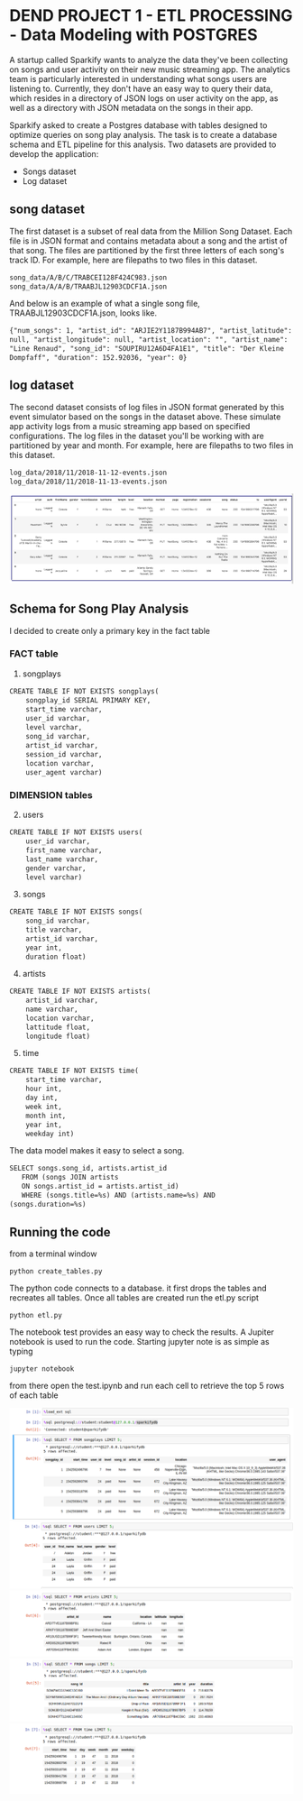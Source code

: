 # DEND PROJECT 1 - ETL PROCESSING - Data Modeling with POSTGRES
A startup called Sparkify wants to analyze the data they've been collecting on songs and user activity on their new music streaming app. The analytics team is particularly interested in understanding what songs users are listening to. Currently, they don't have an easy way to query their data, which resides in a directory of JSON logs on user activity on the app, as well as a directory with JSON metadata on the songs in their app.

Sparkify asked to create a Postgres database with tables designed to optimize queries on song play analysis. The task is to create a database schema and ETL pipeline for this analysis. Two datasets are provided to develop the application:
* Songs dataset
* Log dataset

## song dataset
The first dataset is a subset of real data from the Million Song Dataset. Each file is in JSON format and contains metadata about a song and the artist of that song. The files are partitioned by the first three letters of each song's track ID. For example, here are filepaths to two files in this dataset.

```
song_data/A/B/C/TRABCEI128F424C983.json
song_data/A/A/B/TRAABJL12903CDCF1A.json
```
And below is an example of what a single song file, TRAABJL12903CDCF1A.json, looks like.
```
{"num_songs": 1, "artist_id": "ARJIE2Y1187B994AB7", "artist_latitude": null, "artist_longitude": null, "artist_location": "", "artist_name": "Line Renaud", "song_id": "SOUPIRU12A6D4FA1E1", "title": "Der Kleine Dompfaff", "duration": 152.92036, "year": 0}
```

## log dataset
The second dataset consists of log files in JSON format generated by this event simulator based on the songs in the dataset above. These simulate app activity logs from a music streaming app based on specified configurations.
The log files in the dataset you'll be working with are partitioned by year and month. For example, here are filepaths to two files in this dataset.

```
log_data/2018/11/2018-11-12-events.json
log_data/2018/11/2018-11-13-events.json
```
![Log Dataset](assets/logdataset1.png)

## Schema for Song Play Analysis
I decided to create only a primary key in the fact table

### FACT table
1. songplays
```
CREATE TABLE IF NOT EXISTS songplays(
    songplay_id SERIAL PRIMARY KEY, 
    start_time varchar, 
    user_id varchar, 
    level varchar, 
    song_id varchar, 
    artist_id varchar, 
    session_id varchar, 
    location varchar, 
    user_agent varchar)
```

### DIMENSION tables
2. users
```
CREATE TABLE IF NOT EXISTS users(
    user_id varchar, 
    first_name varchar, 
    last_name varchar, 
    gender varchar, 
    level varchar)
```
3. songs
```
CREATE TABLE IF NOT EXISTS songs(
    song_id varchar, 
    title varchar, 
    artist_id varchar, 
    year int, 
    duration float)
```
4. artists
```
CREATE TABLE IF NOT EXISTS artists(
    artist_id varchar, 
    name varchar, 
    location varchar, 
    lattitude float, 
    longitude float)
```
5. time
```
CREATE TABLE IF NOT EXISTS time(
    start_time varchar, 
    hour int, 
    day int, 
    week int, 
    month int,
    year int,
    weekday int)
```
The data model makes it easy to select a song. 
 ```
SELECT songs.song_id, artists.artist_id
    FROM (songs JOIN artists
    ON songs.artist_id = artists.artist_id)
    WHERE (songs.title=%s) AND (artists.name=%s) AND (songs.duration=%s)
```
## Running the code
from a terminal window
```
python create_tables.py
```
The python code connects to a database. it first drops the tables and recreates all tables.
Once all tables are created run the etl.py script
```
python etl.py
```

The notebook test provides an easy way to check the results. A Jupiter notebook is used to run the code.
Starting jupyter note is as simple as typing
```
jupyter notebook
```
from there open the test.ipynb and run each cell to retrieve the top 5 rows of each table

![songplays](assets/songplays.png)
![users](assets/users.png)
![srtists](assets/artists.png)
![songs](assets/songs.png)
![time](assets/time.png)